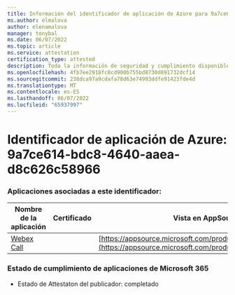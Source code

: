 ```yaml
---
title: Información del identificador de aplicación de Azure para 9a7ce614-bdc8-4640-aaea-d8c626c58966
ms.author: elmalova
author: elenamalova
manager: tonybal
ms.date: 06/07/2022
ms.topic: article
ms.service: attestation
certification_type: attested
description: Toda la información de seguridad y cumplimiento disponible para 9a7ce614-bdc8-4640-aaea-d8c626c58966.
ms.openlocfilehash: 4fb7ee2918fc8cd900b755bd8730d891732dcf14
ms.sourcegitcommit: 238dca97a9cdafa78d63e74993ddfe91423fde4d
ms.translationtype: MT
ms.contentlocale: es-ES
ms.lasthandoff: 06/07/2022
ms.locfileid: "65937997"
---
```

# <a name="azure-app-id-9a7ce614-bdc8-4640-aaea-d8c626c58966"></a>Identificador de aplicación de Azure: 9a7ce614-bdc8-4640-aaea-d8c626c58966


### <a name="apps-associated-with-this-id"></a>Aplicaciones asociadas a este identificador:
| **Nombre de la aplicación** | **Certificado** | **Vista en AppSource** |
|--------------|---------------|-----------------------|
| [Webex Call](../forward/WA200001495.md) |  | [https://appsource.microsoft.com/product/office/WA200001495](https://appsource.microsoft.com/product/office/WA200001495) |

### <a name="microsoft-365-app-compliance-status"></a>Estado de cumplimiento de aplicaciones de Microsoft 365
- Estado de Attestaton del publicador: completado
